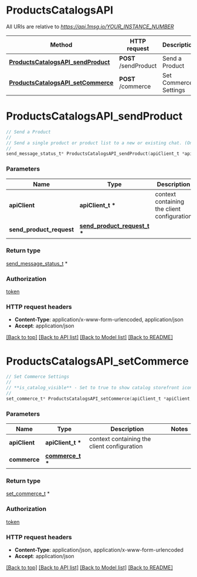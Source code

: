 # ProductsCatalogsAPI

All URIs are relative to *https://api.1msg.io/YOUR_INSTANCE_NUMBER*

Method | HTTP request | Description
------------- | ------------- | -------------
[**ProductsCatalogsAPI_sendProduct**](ProductsCatalogsAPI.md#ProductsCatalogsAPI_sendProduct) | **POST** /sendProduct | Send a Product
[**ProductsCatalogsAPI_setCommerce**](ProductsCatalogsAPI.md#ProductsCatalogsAPI_setCommerce) | **POST** /commerce | Set Commerce Settings


# **ProductsCatalogsAPI_sendProduct**
```c
// Send a Product
//
// Send a single product or product list to a new or existing chat. (Only if the dialogue has an Open Session). Only one of two parameters is needed to determine the destination - chatId or phone.  First, you need to upload your inventory to Facebook. You can use the API or Facebook’s Commerce Manager to do that. If you already have a Facebook catalog set up, we suggest that you leverage that catalog for WhatsApp commerce use cases.  **You can not send products to Business WhatsApp clients.**
//
send_message_status_t* ProductsCatalogsAPI_sendProduct(apiClient_t *apiClient, send_product_request_t * send_product_request);
```

### Parameters
Name | Type | Description  | Notes
------------- | ------------- | ------------- | -------------
**apiClient** | **apiClient_t \*** | context containing the client configuration |
**send_product_request** | **[send_product_request_t](send_product_request.md) \*** |  | 

### Return type

[send_message_status_t](send_message_status.md) *


### Authorization

[token](../README.md#token)

### HTTP request headers

 - **Content-Type**: application/x-www-form-urlencoded, application/json
 - **Accept**: application/json

[[Back to top]](#) [[Back to API list]](../README.md#documentation-for-api-endpoints) [[Back to Model list]](../README.md#documentation-for-models) [[Back to README]](../README.md)

# **ProductsCatalogsAPI_setCommerce**
```c
// Set Commerce Settings
//
// **is_catalog_visible** - Set to true to show catalog storefront icon or false to hide it. **is_cart_enabled** - Set to true to enable cart or false to disable it.
//
set_commerce_t* ProductsCatalogsAPI_setCommerce(apiClient_t *apiClient, commerce_t * commerce);
```

### Parameters
Name | Type | Description  | Notes
------------- | ------------- | ------------- | -------------
**apiClient** | **apiClient_t \*** | context containing the client configuration |
**commerce** | **[commerce_t](commerce.md) \*** |  | 

### Return type

[set_commerce_t](set_commerce.md) *


### Authorization

[token](../README.md#token)

### HTTP request headers

 - **Content-Type**: application/json, application/x-www-form-urlencoded
 - **Accept**: application/json

[[Back to top]](#) [[Back to API list]](../README.md#documentation-for-api-endpoints) [[Back to Model list]](../README.md#documentation-for-models) [[Back to README]](../README.md)

